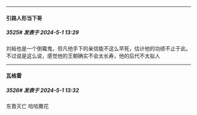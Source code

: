 ﻿
*****

####  引路人形当下哥  
##### 3525#       发表于 2024-5-1 13:29

刘裕也是一个倒霉鬼，但凡他手下的亲信能不这么早死，估计他的功绩不止于此。不过说是这么说，感觉他的王朝确实不会太长寿，他的后代不太拟人

*****

####  瓦格雷  
##### 3526#       发表于 2024-5-1 13:32

东晋灭亡 哈哈撒花

